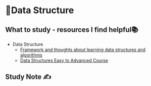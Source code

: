 # 🔢Data Structure

## What to study - resources I find helpful📚

- Data Structure
  - [Framework and thoughts about learning data structures and algorithms](https://github.com/labuladong/fucking-algorithm/blob/english/think_like_computer/Framework%20and%20thoughts%20about%20learning%20data%20structure%20and%20algorithm.md)
  - [Data Structures Easy to Advanced Course](https://www.youtube.com/watch?v=RBSGKlAvoiM&t=416s)

## Study Note ✍️